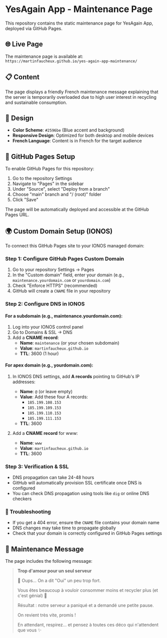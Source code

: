 # YesAgain App - Maintenance Page

This repository contains the static maintenance page for YesAgain App, deployed via GitHub Pages.

## 🌐 Live Page

The maintenance page is available at: `https://martinfaucheux.github.io/yes-again-app-maintenance/`

## 📋 Content

The page displays a friendly French maintenance message explaining that the server is temporarily overloaded due to high user interest in recycling and sustainable consumption.

## 🎨 Design

- **Color Scheme**: `#2596be` (Blue accent and background)
- **Responsive Design**: Optimized for both desktop and mobile devices
- **French Language**: Content is in French for the target audience

## 🚀 GitHub Pages Setup

To enable GitHub Pages for this repository:

1. Go to the repository Settings
2. Navigate to "Pages" in the sidebar
3. Under "Source", select "Deploy from a branch"
4. Choose "main" branch and "/ (root)" folder
5. Click "Save"

The page will be automatically deployed and accessible at the GitHub Pages URL.

## 🌍 Custom Domain Setup (IONOS)

To connect this GitHub Pages site to your IONOS managed domain:

### Step 1: Configure GitHub Pages Custom Domain

1. Go to your repository Settings → Pages
2. In the "Custom domain" field, enter your domain (e.g., `maintenance.yourdomain.com` or `yourdomain.com`)
3. Check "Enforce HTTPS" (recommended)
4. GitHub will create a `CNAME` file in your repository

### Step 2: Configure DNS in IONOS

#### For a subdomain (e.g., maintenance.yourdomain.com):

1. Log into your IONOS control panel
2. Go to Domains & SSL → DNS
3. Add a **CNAME record**:
   - **Name**: `maintenance` (or your chosen subdomain)
   - **Value**: `martinfaucheux.github.io`
   - **TTL**: 3600 (1 hour)

#### For apex domain (e.g., yourdomain.com):

1. In IONOS DNS settings, add **A records** pointing to GitHub's IP addresses:

   - **Name**: `@` (or leave empty)
   - **Value**: Add these four A records:
     - `185.199.108.153`
     - `185.199.109.153`
     - `185.199.110.153`
     - `185.199.111.153`
   - **TTL**: 3600

2. Add a **CNAME record** for www:
   - **Name**: `www`
   - **Value**: `martinfaucheux.github.io`
   - **TTL**: 3600

### Step 3: Verification & SSL

- DNS propagation can take 24-48 hours
- GitHub will automatically provision SSL certificate once DNS is configured
- You can check DNS propagation using tools like `dig` or online DNS checkers

### 🔧 Troubleshooting

- If you get a 404 error, ensure the `CNAME` file contains your domain name
- DNS changes may take time to propagate globally
- Check that your domain is correctly configured in GitHub Pages settings

## 📝 Maintenance Message

The page includes the following message:

> **Trop d'amour pour un seul serveur**
>
> 🚧 Oups… On a dit "Oui" un peu trop fort.
>
> Vous êtes beaucoup à vouloir consommer moins et recycler plus (et c'est génial) 💚
>
> Résultat : notre serveur a paniqué et a demandé une petite pause.
>
> On revient très vite, promis !
>
> En attendant, respirez… et pensez à toutes ces déco qui n'attendent que vous ✨
